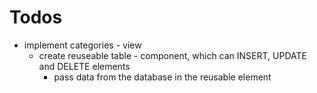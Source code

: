 # Todos
- implement categories - view
    - create reuseable table - component, which can INSERT, UPDATE and DELETE elements
        - pass data from the database in the reusable element